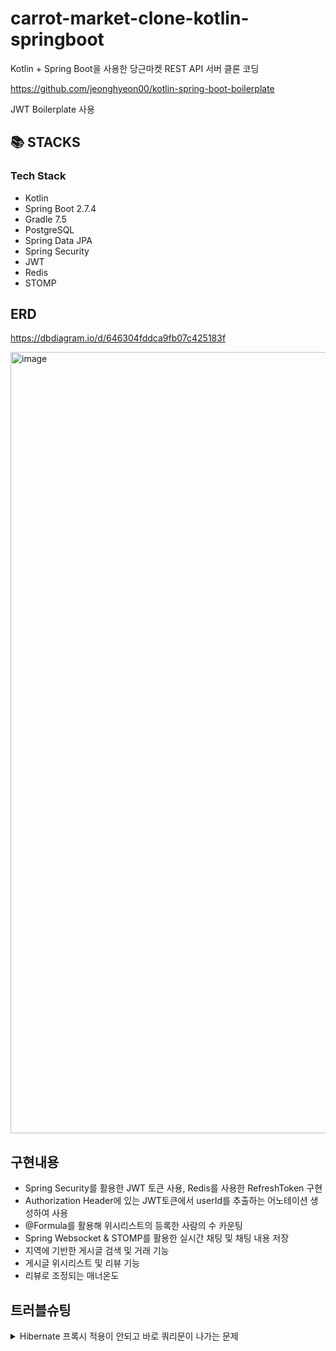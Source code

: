 # carrot-market-clone-kotlin-springboot
Kotlin + Spring Boot을 사용한 당근마켓 REST API 서버 클론 코딩

https://github.com/jeonghyeon00/kotlin-spring-boot-boilerplate

JWT Boilerplate 사용

## 📚 STACKS</div>
<h3> Tech Stack </h3>

- Kotlin
- Spring Boot 2.7.4
- Gradle 7.5
- PostgreSQL
- Spring Data JPA
- Spring Security
- JWT
- Redis
- STOMP


## ERD

https://dbdiagram.io/d/646304fddca9fb07c425183f

<img width="1250" alt="image" src="https://github.com/jeonghyeon00/carrot-market-clone/assets/56068392/05e946d6-f466-4f9b-85db-7a2a01d77d6f">

## 구현내용

- Spring Security를 활용한 JWT 토큰 사용, Redis를 사용한 RefreshToken 구현
- Authorization Header에 있는 JWT토큰에서 userId를 추출하는 어노테이션 생성하여 사용
- @Formula를 활용해 위시리스트의 등록한 사람의 수 카운팅
- Spring Websocket & STOMP를 활용한 실시간 채팅 및 채팅 내용 저장
- 지역에 기반한 게시글 검색 및 거래 기능
- 게시글 위시리스트 및 리뷰 기능
- 리뷰로 조정되는 매너온도


## 트러블슈팅


<details>
<summary> Hibernate 프록시 적용이 안되고 바로 쿼리문이 나가는 문제</summary>

<p></p>

Hibernate는 지연로딩을 위해 Entity들을 상속하여 프록시를 만들어준다. 코틀린에서는 클래스의 기본 상속 제어자가 final이기 때문에 지연로딩으로 설정해도 프록시를 만들지 못하므로 프록시를 사용하지 못하는 문제가 발생한다. 그래서 Kotlin AllOpen 플러그인 적용으로 문제를 해결하였다.

</div>
</details>
